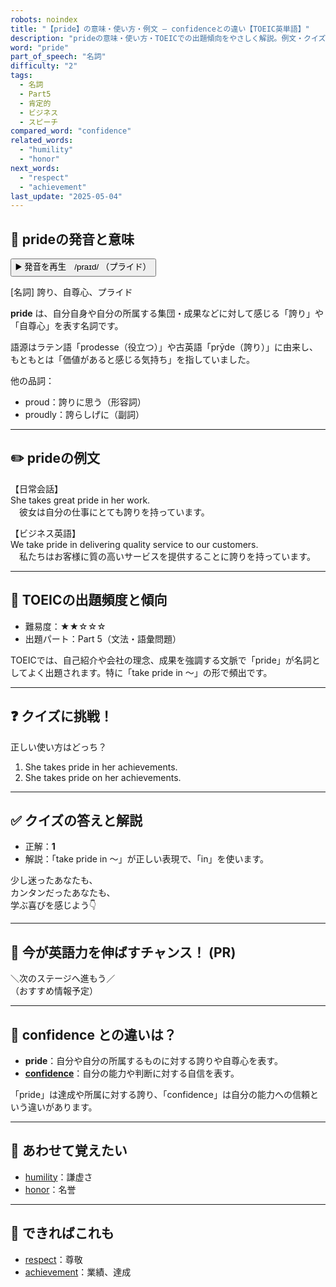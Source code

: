 ```yaml
---
robots: noindex
title: "【pride】の意味・使い方・例文 ― confidenceとの違い【TOEIC英単語】"
description: "prideの意味・使い方・TOEICでの出題傾向をやさしく解説。例文・クイズ付きでconfidenceとの違いもわかりやすく学べます。"
word: "pride"
part_of_speech: "名詞"
difficulty: "2"
tags:
  - 名詞
  - Part5
  - 肯定的
  - ビジネス
  - スピーチ
compared_word: "confidence"
related_words:
  - "humility"
  - "honor"
next_words:
  - "respect"
  - "achievement"
last_update: "2025-05-04"
---
```


## 🔰 prideの発音と意味

<button class="play-audio" onclick="playTTS('pride')">
  <span class="play-audio-main">
    ▶️ 発音を再生　/praɪd/
  </span>
  <span class="play-audio-sub">
    （プライド）
  </span>
</button>

[名詞] 誇り、自尊心、プライド

**pride** は、自分自身や自分の所属する集団・成果などに対して感じる「誇り」や「自尊心」を表す名詞です。

語源はラテン語「prodesse（役立つ）」や古英語「prȳde（誇り）」に由来し、もともとは「価値があると感じる気持ち」を指していました。

他の品詞：  
- proud：誇りに思う（形容詞）
- proudly：誇らしげに（副詞）

---

## ✏️ prideの例文

【日常会話】  
She takes great pride in her work.  
　彼女は自分の仕事にとても誇りを持っています。

【ビジネス英語】  
We take pride in delivering quality service to our customers.  
　私たちはお客様に質の高いサービスを提供することに誇りを持っています。

---

## 🎯 TOEICの出題頻度と傾向

- 難易度：★★☆☆☆
- 出題パート：Part 5（文法・語彙問題）

TOEICでは、自己紹介や会社の理念、成果を強調する文脈で「pride」が名詞としてよく出題されます。特に「take pride in ～」の形で頻出です。

---

## ❓ クイズに挑戦！

正しい使い方はどっち？

1. She takes pride in her achievements.  
2. She takes pride on her achievements.

---

## ✅ クイズの答えと解説

- 正解：**1**
- 解説：「take pride in ～」が正しい表現で、「in」を使います。

少し迷ったあなたも、  
カンタンだったあなたも、  
学ぶ喜びを感じよう👇️

---

## 🚀 今が英語力を伸ばすチャンス！ (PR)

<div class="info-center">
＼次のステージへ進もう／<br>  
（おすすめ情報予定）
</div>

---

## 🤔  confidence との違いは？

- **pride**：自分や自分の所属するものに対する誇りや自尊心を表す。
- **[confidence](/confidence)**：自分の能力や判断に対する自信を表す。

「pride」は達成や所属に対する誇り、「confidence」は自分の能力への信頼という違いがあります。

---

## 🧩 あわせて覚えたい

- [humility](/humility)：謙虚さ
- [honor](/honor)：名誉

---

## 📖 できればこれも

- [respect](/respect)：尊敬
- [achievement](/achievement)：業績、達成

<!-- cvid: aid32_bid07 -->
